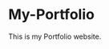 # My-Portfolio
This is my Portfolio website.
         
         
         
               
          
      
       
    
          
      
       
     
   
